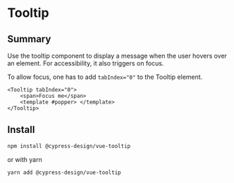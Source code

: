 # Tooltip

## Summary

Use the tooltip component to display a message when the user hovers over an element.
For accessibility, it also triggers on focus.

To allow focus, one has to add `tabIndex="0"` to the Tooltip element.

```vue live
<Tooltip tabIndex="0">
	<span>Focus me</span>
	<template #popper> </template>
</Tooltip>
```

## Install

```bash
npm install @cypress-design/vue-tooltip
```

or with yarn

```bash
yarn add @cypress-design/vue-tooltip
```
